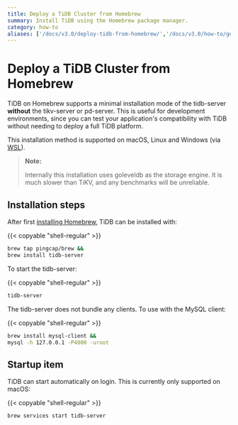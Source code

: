 ```yaml
---
title: Deploy a TiDB Cluster from Homebrew
summary: Install TiDB using the Homebrew package manager.
category: how-to
aliases: ['/docs/v3.0/deploy-tidb-from-homebrew/','/docs/v3.0/how-to/get-started/deploy-tidb-from-homebrew/','/docs/v3.0/how-to/get-started/local-cluster/install-from-homebrew/']
---
```


# Deploy a TiDB Cluster from Homebrew

TiDB on Homebrew supports a minimal installation mode of the tidb-server **without** the tikv-server or pd-server. This is useful for development environments, since you can test your application's compatibility with TiDB without needing to deploy a full TiDB platform.

This installation method is supported on macOS, Linux and Windows (via [WSL](https://docs.microsoft.com/en-us/windows/wsl/install-win10)).

> **Note:**
>
> Internally this installation uses goleveldb as the storage engine. It is much slower than TiKV, and any benchmarks will be unreliable.

## Installation steps

After first [installing Homebrew](https://brew.sh/), TiDB can be installed with:

{{< copyable "shell-regular" >}}

```bash
brew tap pingcap/brew &&
brew install tidb-server
```

To start the tidb-server:

{{< copyable "shell-regular" >}}

```bash
tidb-server
```

The tidb-server does not bundle any clients.  To use with the MySQL client:

{{< copyable "shell-regular" >}}

```bash
brew install mysql-client &&
mysql -h 127.0.0.1 -P4000 -uroot
```

## Startup item

TiDB can start automatically on login. This is currently only supported on macOS:

{{< copyable "shell-regular" >}}

```bash
brew services start tidb-server
```

